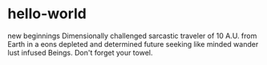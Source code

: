 # hello-world
new beginnings
Dimensionally challenged sarcastic traveler of 10 A.U. from Earth in a eons depleted and determined future seeking like minded wander lust infused Beings. Don't forget your towel.
